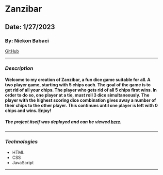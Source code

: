 # Zanzibar

## Date: 1/27/2023

### By: Nickon Babaei

[GitHub](https://github.com/nickonbabaei)
***

### ***Description***
#### Welcome to my creation of Zanzibar, a fun dice game suitable for all. A two player game, starting with 5 chips each. The goal of the game is to get rid of all your chips. The player who gets rid of all 5 chips first wins. In order to do so, one player at a tie, must roll 3 dice simultaneously. The player with the highest scoring dice combination gives away a number of their chips to the other player. This continues until one player is left with 0 chips and wins. Enjoy!

##### The project itself was deployed and can be viewed [here](https://zanzibar-project.surge.sh).
***

### ***Technologies***
* HTML
* CSS
* JavaScript
***



